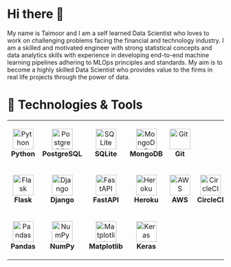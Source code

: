 # Hi there 👋
My name is Taimoor and I am a self learned Data Scientist who loves to work on challenging problems facing the financial and technology industry. I am a skilled and motivated engineer with strong statistical concepts and data analytics skills with experience in developing end-to-end machine learning pipelines adhering to MLOps principles and standards. My aim is to become a highly skilled Data Scientist who provides value to the firms in real life projects through the power of data.

# 🔧 Technologies & Tools

<table>
  
  <tr>
    <td align="center" height="108" width="108">
      <img
        src="https://upload.wikimedia.org/wikipedia/commons/1/1f/Python_logo_01.svg"
        width="48"
        height="48"
        alt="Python"
      />
      <br /><strong>Python</strong>
    </td>
    <td align="center" height="108" width="108">
      <img
        src="https://cdn.jsdelivr.net/gh/devicons/devicon/icons/postgresql/postgresql-original.svg"
        width="48"
        height="48"
        alt="PostgreSQL"
      />
      <br /><strong>PostgreSQL</strong>
    </td>
    <td align="center" height="108" width="108">
      <img
        src="https://upload.wikimedia.org/wikipedia/commons/9/97/Sqlite-square-icon.svg"
        width="48"
        height="48"
        alt="SQLite"
      />
      <br /><strong>SQLite</strong>
    </td>
    <td align="center" height="108" width="108">
      <img
        src="https://cdn.jsdelivr.net/gh/devicons/devicon/icons/mongodb/mongodb-original.svg"
        width="48"
        height="48"
        alt="MongoDB"
      />
      <br /><strong>MongoDB</strong>
    </td>
    <td align="center" height="108" width="108">
      <img
        src="https://cdn.jsdelivr.net/gh/devicons/devicon/icons/git/git-original.svg"
        width="48"
        height="48"
        alt="Git"
      />
      <br /><strong>Git</strong>
    </td>
  </tr>
      <td align="center" height="108" width="108">
      <img
        src="https://iconape.com/wp-content/files/xn/17716/png/cib-flask.png"
        width="48"
        height="48"
        alt="Flask"
      />
      <br /><strong>Flask</strong>
    </td>
      <td align="center" height="108" width="108">
      <img
        src="https://iconape.com/wp-content/files/yw/17681/png/cib-django.png"
        width="48"
        height="48"
        alt="Django"
      />
      <br /><strong>Django</strong>
    </td>
      </td>
      <td align="center" height="108" width="108">
      <img
        src="https://upload.wikimedia.org/wikiversity/en/8/8c/FastAPI_logo.png"
        width="48"
        height="48"
        alt="FastAPI"
      />
      <br /><strong>FastAPI</strong>
    </td>
        </td>
          <td align="center" height="108" width="108">
      <img
        src="https://www.svgrepo.com/show/331424/heroku.svg"
        width="48"
        height="48"
        alt="Heroku"
      />
      <br /><strong>Heroku</strong>
    </td>
        </td>
          <td align="center" height="108" width="108">
      <img
        src="https://www.svgrepo.com/show/394021/aws.svg"
        width="48"
        height="48"
        alt="AWS"
      />
      <br /><strong>AWS</strong>
    </td>
        </td>
          <td align="center" height="108" width="108">
      <img
        src="https://upload.wikimedia.org/wikipedia/commons/thumb/8/82/Circleci-icon-logo.svg/208px-Circleci-icon-logo.svg.png?20170627173844"
        width="48"
        height="48"
        alt="CircleCI"
      />
      <br /><strong>CircleCI</strong>
    </td>
    </tr>
      </td>
      <td align="center" height="108" width="108">
      <img
        src="https://encrypted-tbn0.gstatic.com/images?q=tbn:ANd9GcRfIJW0am-69cIvO9F74vzJgMyafemcDkf9bSVN3KN06sNH3k4DUhu5EJQ&s=10"
        width="48"
        height="48"
        alt="Pandas"
      />
      <br /><strong>Pandas</strong>
    </td>
      </td>
      <td align="center" height="108" width="108">
      <img
        src="https://user-images.githubusercontent.com/67586773/105040771-43887300-5a88-11eb-9f01-bee100b9ef22.png"
        width="48"
        height="48"
        alt="NumPy"
      />
      <br /><strong>NumPy</strong>
    </td>
          </td>
      <td align="center" height="108" width="108">
      <img
        src="https://upload.wikimedia.org/wikipedia/commons/thumb/0/01/Created_with_Matplotlib-logo.svg/2048px-Created_with_Matplotlib-logo.svg.png"
        width="48"
        height="48"
        alt="Matplotlib"
      />
      <br /><strong>Matplotlib</strong>
    </td>
      </td>
      <td align="center" height="108" width="108">
      <img
        src="https://encrypted-tbn0.gstatic.com/images?q=tbn:ANd9GcSyXmDBFvgLngH2mCexw6wwCTQV1xRHIQMQtMG1t2h0_WndWNTbAirYgw42&s=10"
        width="48"
        height="48"
        alt="Keras"
      />
      <br /><strong>Keras</strong>
    </td>
  
</table>
